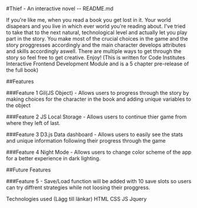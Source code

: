 #Thief - An interactive novel -- README.md

If you're like me, when you read a book you get lost in it. Your world disapears 
and you live in which ever world you're reading about. 
I've tried to take that to the next natural, technological level and actually let you play part in the story. 
You make most of the crucial choices in the game and the story proggresses accordingly and the main 
character develops attributes and skills accordingly aswell. 
There are multiple ways to get through the story so feel free to get creative. Enjoy!
(This is written for Code Institutes Interactive Frontend Development Module and is a 5 chapter 
pre-release of the full book)

##Features

###Feature 1 
Gil(JS Object) - Allows users to progress through the story by making choices for the 
			     character in the book and adding unique variables to the object
           
###Feature 2
JS Local Storage - Allows users to continue thier game from where they left of last. 

###Feature 3
D3.js Data dashboard - Allows users to easily see the stats and unique information 
				   following their progress through the game

###Feature 4
Night Mode - Allows users to change color scheme of the app for a better experience in dark lighting. 

##Future Features

###Feature 5 - Save/Load function will be added with 10 save slots so users can try diffrent strategies while not loosing 
	    their proggress. 


Technologies used 
   (Lägg till länkar)
HTML
CSS
JS
Jquery
